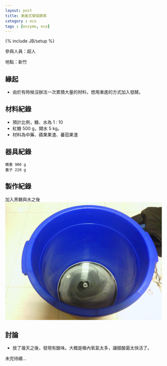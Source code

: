 ```yaml
---
layout: post
title: 漸進式環保酵素
category : eco
tags : [enzyme, eco]
---
```

{% include JB/setup %}

參與人員：超人

地點：新竹

## 緣起

* 由於有時候沒辦法一次累積大量的材料，想用漸進的方式加入發酵。

## 材料紀錄

* 預計比例，糖、水為 1 : 10
* 紅糖 500 g，開水  5 kg。
* 材料為中藥、蘋果果渣、蕃茄果渣

## 器具紀錄

    桶重 900 g
    蓋子 220 g

## 製作紀錄

加入黑糖與水之後
![Alt](/img/eco/2013-04-17/IMG_20130417_234436.jpg)

## 討論

* 放了幾天之後，發現有酸味。大概是桶內氧氣太多，讓醋酸菌太快活了。


未完待續...

